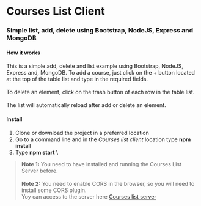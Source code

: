 # Courses List Client
### Simple list, add, delete using Bootstrap, NodeJS, Express and MongoDB
#### How it works
This is a simple add, delete and list example using Bootstrap, NodeJS, Express and, MongoDB.
To add a course, just click on the + button located at the top of the table list and type in the required fields.\
\
To delete an element, click on the trash button of each row in the table list.\
\
The list will automatically reload after add or delete an element.
#### Install
1. Clone or download the project in a preferred location
2. Go to a command line and in the *Courses list client* location type **npm install**
3. Type **npm start**
\
>**Note 1:** You need to have installed and running the Courses List Server before.\
\
>**Note 2:** You need to enable CORS in the browser, so you will need to install some CORS plugin.\
Yoy can access to the server here [Courses list server](https://github.com/raulrobi2018/Courses-list-server)
